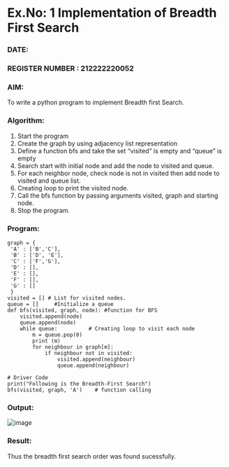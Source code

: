 # Ex.No: 1  Implementation of Breadth First Search 
### DATE:                                                                            
### REGISTER NUMBER : 212222220052
### AIM: 
To write a python program to implement Breadth first Search. 
### Algorithm:
1. Start the program
2. Create the graph by using adjacency list representation
3. Define a function bfs and take the set “visited” is empty and “queue” is empty
4. Search start with initial node and add the node to visited and queue.
5. For each neighbor node, check node is not in visited then add node to visited and queue list.
6.  Creating loop to print the visited node.
7.   Call the bfs function by passing arguments visited, graph and starting node.
8.   Stop the program.
### Program:

```
graph = {
 'A' : ['B','C'],
 'B' : ['D', 'E'],
 'C' : ['F','G'],
 'D' : [],
 'E' : [],
 'F' : [],
 'G' : []
 }
visited = [] # List for visited nodes.
queue = []     #Initialize a queue
def bfs(visited, graph, node): #function for BFS
    visited.append(node)
    queue.append(node)
    while queue:          # Creating loop to visit each node
        m = queue.pop(0) 
        print (m) 
        for neighbour in graph[m]:
            if neighbour not in visited:
                visited.append(neighbour)
                queue.append(neighbour)

# Driver Code
print("Following is the Breadth-First Search")
bfs(visited, graph, 'A')    # function calling
```









### Output:

![image](https://github.com/user-attachments/assets/0c6e9441-804a-4688-8fea-aed700f1dc6f)




### Result:
Thus the breadth first search order was found sucessfully.
